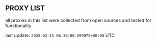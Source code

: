 ## PROXY LIST

all proxies in this list were collected from open sources and tested for functionality

last update: `2025-02-15 06:36:00.599975+00:00` UTC